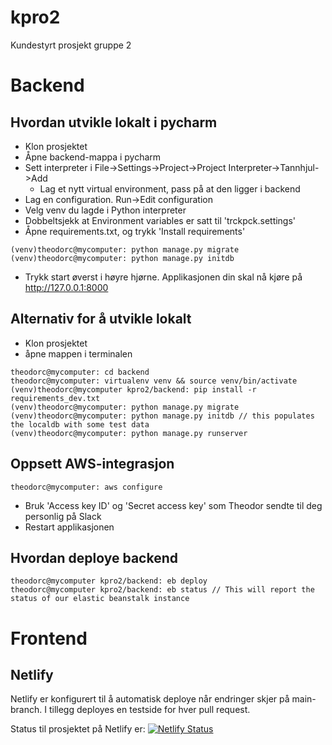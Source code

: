 # kpro2
Kundestyrt prosjekt gruppe 2

# Backend

## Hvordan utvikle lokalt i pycharm
* Klon prosjektet
* Åpne backend-mappa i pycharm
* Sett interpreter i File->Settings->Project->Project Interpreter->Tannhjul->Add
  * Lag et nytt virtual environment, pass på at den ligger i backend
* Lag en configuration. Run->Edit configuration
* Velg venv du lagde i Python interpreter
* Dobbeltsjekk at Environment variables er satt til 'trckpck.settings'
* Åpne requirements.txt, og trykk 'Install requirements'
```
(venv)theodorc@mycomputer: python manage.py migrate
(venv)theodorc@mycomputer: python manage.py initdb
```
* Trykk start øverst i høyre hjørne. Applikasjonen din skal nå kjøre på http://127.0.0.1:8000

## Alternativ for å utvikle lokalt
* Klon prosjektet
* åpne mappen i terminalen
```
theodorc@mycomputer: cd backend
theodorc@mycomputer: virtualenv venv && source venv/bin/activate
(venv)theodorc@mycomputer kpro2/backend: pip install -r requirements_dev.txt
(venv)theodorc@mycomputer: python manage.py migrate
(venv)theodorc@mycomputer: python manage.py initdb // this populates the localdb with some test data
(venv)theodorc@mycomputer: python manage.py runserver
```

## Oppsett AWS-integrasjon
```
theodorc@mycomputer: aws configure
```
* Bruk 'Access key ID' og 'Secret access key' som Theodor sendte til deg personlig på Slack
* Restart applikasjonen

## Hvordan deploye backend
```
theodorc@mycomputer kpro2/backend: eb deploy
theodorc@mycomputer kpro2/backend: eb status // This will report the status of our elastic beanstalk instance
```

# Frontend

## Netlify

Netlify er konfigurert til å automatisk deploye når endringer skjer på main-branch. I tillegg deployes en testside for hver pull request.

Status til prosjektet på Netlify er:
[![Netlify Status](https://api.netlify.com/api/v1/badges/2eebe088-c242-41a6-ac44-052c7b5edb4c/deploy-status)](https://app.netlify.com/sites/trckpck/deploys)
